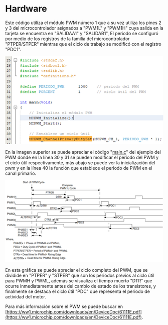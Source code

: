 # Hardware
Este código utiliza el módulo PWM número 1 que a su vez utiliza los pines 2 y 3 del microcontrolador asignados a "PWM1L" y "PWM1H" cuya salida en la tarjeta se encuentra en "SALIDAA1" y "SALIDAB1", El periodo se configuró por medio de los registros de la familia del microcontrolador "PTPER/STPER" mientras que el ciclo de trabajo se modificó con el registro "PDC1".


![](https://github.com/CXBRexDevs/Codigos-ejemplo-CXB/blob/main/images/Main_PWM.png?raw=true)


En la imagen superior se puede apreciar el código "[main.c](https://github.com/CXBRexDevs/Codigos-ejemplo-CXB/blob/main/EjemploPWM/firmware/src/main.c)" del ejemplo del PWM donde en la línea 30 y 31 se pueden modificar el periodo del PWM y el ciclo útil respectivamente, más abajo se puede ver la inicialización del pwm y en la línea 40 la función que establece el periodo de PWM en el canal primario.


![](https://github.com/CXBRexDevs/Codigos-ejemplo-CXB/blob/main/images/PWM_grafica.png?raw=true)


En esta gráfica se puede apreciar el ciclo completo del PWM, que se dividide en "PTPER" y "STPER" que son los periodos previos al ciclo útil para PWMH y PWML, además se visualiza el tiempo muerto "DTR" que ocurre inmediatamente antes del cambio de estado de los transistores, y finalmente se destaca el ciclo útil "PDC" que representa el periodo de actividad del motor.


Para más información sobre el PWM se puede buscar en [https://ww1.microchip.com/downloads/en/DeviceDoc/61111E.pdf](https://ww1.microchip.com/downloads/en/DeviceDoc/61111E.pdf).

